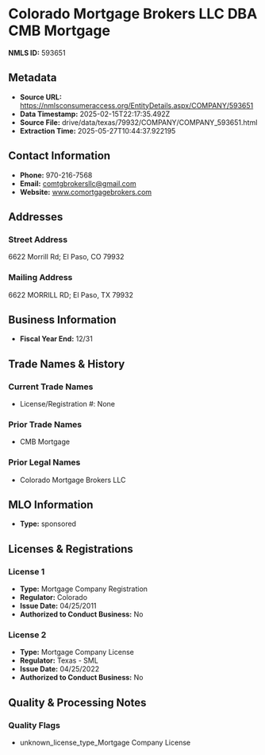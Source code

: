 # Colorado Mortgage Brokers LLC DBA CMB Mortgage

**NMLS ID:** 593651

## Metadata
- **Source URL:** https://nmlsconsumeraccess.org/EntityDetails.aspx/COMPANY/593651
- **Data Timestamp:** 2025-02-15T22:17:35.492Z
- **Source File:** drive/data/texas/79932/COMPANY/COMPANY_593651.html
- **Extraction Time:** 2025-05-27T10:44:37.922195

## Contact Information
- **Phone:** 970-216-7568
- **Email:** comtgbrokersllc@gmail.com
- **Website:** www.comortgagebrokers.com

## Addresses
### Street Address
6622 Morrill Rd; El Paso, CO 79932

### Mailing Address
6622 MORRILL RD; El Paso, TX 79932

## Business Information
- **Fiscal Year End:** 12/31

## Trade Names & History
### Current Trade Names
- License/Registration #: None

### Prior Trade Names
- CMB Mortgage

### Prior Legal Names
- Colorado Mortgage Brokers LLC

## MLO Information
- **Type:** sponsored

## Licenses & Registrations

### License 1
- **Type:** Mortgage Company Registration
- **Regulator:** Colorado
- **Issue Date:** 04/25/2011
- **Authorized to Conduct Business:** No

### License 2
- **Type:** Mortgage Company License
- **Regulator:** Texas - SML
- **Issue Date:** 04/25/2022
- **Authorized to Conduct Business:** No

## Quality & Processing Notes
### Quality Flags
- unknown_license_type_Mortgage Company License
